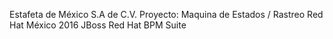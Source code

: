 Estafeta de México S.A de C.V.
Proyecto: Maquina de Estados / Rastreo
Red Hat México
2016
JBoss Red Hat BPM Suite
